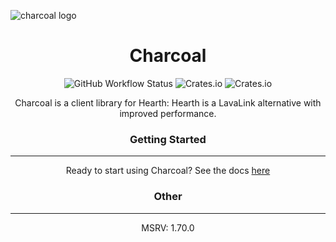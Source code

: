 ![charcoal logo](assets/charcoal.png)
<h1 align="center">
    Charcoal
</h1>
<div align="center">
</div>
<p align="center">
<img alt="GitHub Workflow Status" src="https://img.shields.io/github/actions/workflow/status/Hearth-Industries/Charcoal/rust.yml">
<img alt="Crates.io" src="https://img.shields.io/crates/v/charcoal-client">
<img alt="Crates.io" src="https://img.shields.io/crates/d/charcoal-client">
</p>
<p align="center">
Charcoal is a client library for Hearth: Hearth is a LavaLink alternative with improved performance.
</p>
<h3 align="center">Getting Started</h3>
<hr/>
<p align="center">
Ready to start using Charcoal? See the docs <a href="https://docs.rs/charcoal-client">here</a>
</p>
<h3 align="center">Other</h3>
<hr/>
<p align="center">
MSRV: 1.70.0
</p>

